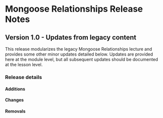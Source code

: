 <h1>
  <span class="headline">Mongoose Relationships</span>
  <span class="subhead">Release Notes</span>
</h1>

## Version 1.0 - Updates from legacy content

This release modularizes the legacy Mongoose Relationships lecture and provides some other minor updates detailed below. Updates are provided here at the module level, but all subsequent updates should be documented at the lesson level.

### Release details

#### Additions

#### Changes

#### Removals
